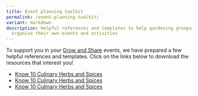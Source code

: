 ```yaml
---
title: Event planning toolkit
permalink: /event-planning-toolkit/
variant: markdown
description: Helpful references and templates to help gardening groups plan and
  organise their own events and activities
---
```

<section>
	<p>To support you in your <a href="https://gardeningsg.nparks.gov.sg/grow-and-share-initiative/">Grow and Share</a> events, we have prepared a few helpful references and templates. Click on the links below to download the resources that interest you!</p>
</section>
<section>
	<ul>
		<li><a download="" href="/files/know%2010%20culinary%20herbs%20and%20spices.pdf">Know 10 Culinary Herbs and Spices</a></li>
		<li><a download="" href="/files/know%2010%20culinary%20herbs%20and%20spices.pdf">Know 10 Culinary Herbs and Spices</a></li>
		<li><a download="" href="/files/know%2010%20culinary%20herbs%20and%20spices.pdf">Know 10 Culinary Herbs and Spices</a></li>
		</ul>
</section>
